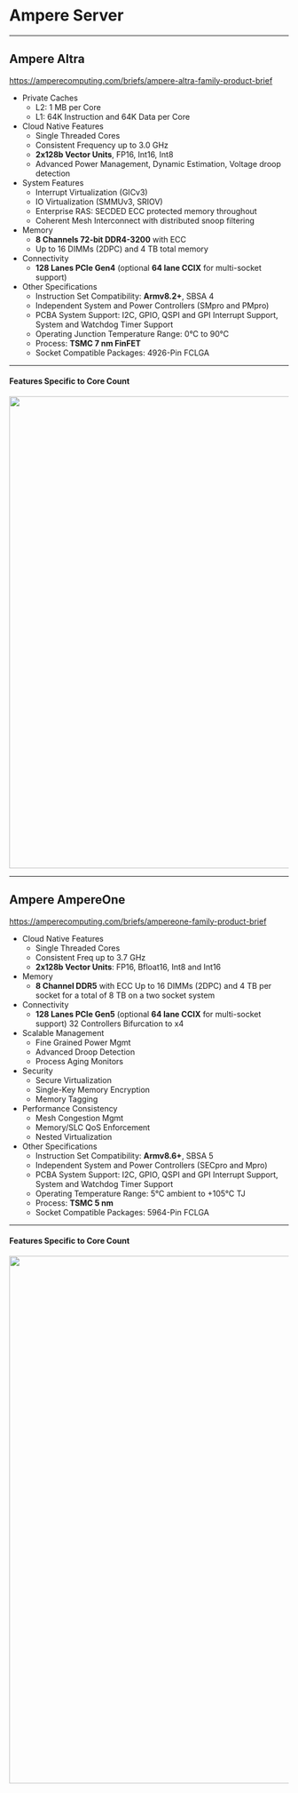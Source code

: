 # Ampere Server

---
## Ampere Altra
https://amperecomputing.com/briefs/ampere-altra-family-product-brief

* Private Caches
    * L2: 1 MB per Core
    * L1: 64K Instruction and 64K Data per Core
* Cloud Native Features
    * Single Threaded Cores
    * Consistent Frequency up to 3.0 GHz
    * **2x128b Vector Units**, FP16, Int16, Int8
    * Advanced Power Management, Dynamic Estimation, Voltage droop detection
* System Features
    * Interrupt Virtualization (GICv3)
    * IO Virtualization (SMMUv3, SRIOV)
    * Enterprise RAS: SECDED ECC protected memory throughout
    * Coherent Mesh Interconnect with distributed snoop filtering
* Memory
    * **8 Channels 72-bit DDR4-3200** with ECC
    * Up to 16 DIMMs (2DPC) and 4 TB total memory
* Connectivity
    * **128 Lanes PCIe Gen4** (optional **64 lane CCIX** for multi-socket support)
* Other Specifications
    * Instruction Set Compatibility: **Armv8.2+**, SBSA 4
    * Independent System and Power Controllers (SMpro and PMpro)
    * PCBA System Support: I2C, GPIO, QSPI and GPI Interrupt Support, System and Watchdog Timer Support
    * Operating Junction Temperature Range: 0°C to 90°C
    * Process: **TSMC 7 nm FinFET**
    * Socket Compatible Packages: 4926-Pin FCLGA

---
#### Features Specific to Core Count

<img src="https://github.com/user-attachments/assets/8e9f7cd1-f934-4afe-9682-638f13e78534" width=850>

---
## Ampere AmpereOne

https://amperecomputing.com/briefs/ampereone-family-product-brief

* Cloud Native Features
   * Single Threaded Cores
   * Consistent Freq up to 3.7 GHz​
   * **2x128b Vector Units**: FP16, Bfloat16, Int8 and Int16
* Memory
   * **8 Channel DDR5** with ECC Up to 16 DIMMs (2DPC) and 4 TB per socket for a total of 8 TB on a two socket system
* Connectivity
  * **128 Lanes PCIe Gen5** (optional **64 lane CCIX** for multi-socket support) 32 Controllers Bifurcation to x4
* Scalable Management
   * Fine Grained Power Mgmt
   * Advanced Droop Detection
   * Process Aging Monitors
* Security
   * Secure Virtualization
   * Single-Key Memory Encryption
   * Memory Tagging
* Performance Consistency
   * Mesh Congestion Mgmt
   * Memory/SLC QoS Enforcement
   * Nested Virtualization
* Other Specifications
   * Instruction Set Compatibility: **Armv8.6+**, SBSA 5
   * Independent System and Power Controllers (SECpro and Mpro)
   * PCBA System Support: I2C, GPIO, QSPI and GPI Interrupt Support, System and Watchdog Timer Support
   * Operating Temperature Range: 5°C ambient to +105°C TJ
   * Process: **TSMC 5 nm**
   * Socket Compatible Packages: 5964-Pin FCLGA

---
#### Features Specific to Core Count
<img src="https://github.com/user-attachments/assets/90c08394-7086-496f-a5da-cc3f4b4648ad" width=950>
